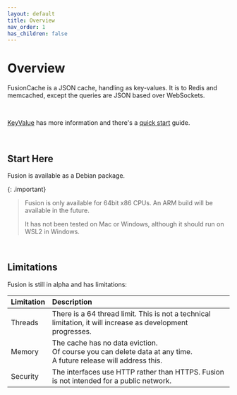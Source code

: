 ```yaml
---
layout: default
title: Overview
nav_order: 1
has_children: false
---
```



# Overview

FusionCache is a JSON cache, handling as key-values. It is to Redis and memcached, except the queries are JSON based over WebSockets.

<br/>

[KeyValue](keyvalues.md) has more information and there's a [quick start](https://www.fusioncache.io/quick-start/) guide.

<br/>

## Start Here
Fusion is available as a Debian package.

{: .important}
> Fusion is only available for 64bit x86 CPUs. An ARM build will be available in the future.
>
> It has not been tested on Mac or Windows, although it should run on WSL2 in Windows.
>


<br/>

## Limitations
Fusion is still in alpha and has limitations:


| Limitation            | Description               |
|:----------------------|:--------------------------|
|Threads| There is a 64 thread limit. This is not a technical limitation, it will increase as development progresses.|
|Memory| The cache has no data eviction. <br/> Of course you can delete data at any time.<br/> A future release will address this. |
|Security| The interfaces use HTTP rather than HTTPS. Fusion is not intended for a public network.

